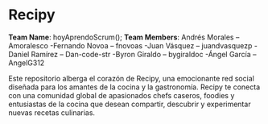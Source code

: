 # Recipy
**Team Name**: hoyAprendoScrum();
**Team Members**: Andrés Morales – Amoralesco
-Fernando Novoa – fnovoas
-Juan Vásquez – juandvasquezp
-Daniel Ramírez – Dan-code-str
-Byron Giraldo – bygiraldoc	
-Ángel García – AngelG312

Este repositorio alberga el corazón de Recipy, una emocionante red social diseñada para los amantes de la cocina y la gastronomía. Recipy te conecta con una comunidad global de apasionados chefs caseros, foodies y entusiastas de la cocina que desean compartir, descubrir y experimentar nuevas recetas culinarias.
